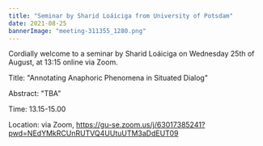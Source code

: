 ```yaml
---
title: "Seminar by Sharid Loáiciga from University of Potsdam"
date: 2021-08-25
bannerImage: "meeting-311355_1280.png"
---
```

Cordially welcome to a seminar by Sharid Loáiciga on Wednesday 25th of August, at 13:15 online via Zoom.

Title: "Annotating Anaphoric Phenomena in Situated Dialog"

Abstract: "TBA"

Time: 13.15-15.00

Location: via Zoom, https://gu-se.zoom.us/j/63017385241?pwd=NEdYMkRCUnRUTVQ4UUtuUTM3aDdEUT09
